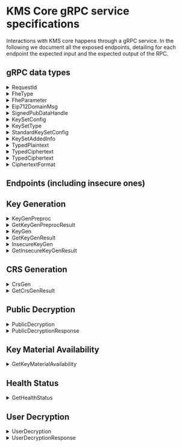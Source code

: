 # KMS Core gRPC service specifications

Interactions with KMS core happens through a gRPC service.
In the following we document all the exposed endpoints, detailing for each endpoint the expected input and the expected output of the RPC.

## gRPC data types

<details>
    <summary>RequestId</summary>

### Definition

```proto
message RequestId { string request_id = 1;}
```

### Description

This is used as a unique identifier to each request.

`request_id` must be a 32 bytes hex string, without a `0x` prefix

If a request contains a malformed `request_id`, the response will be an error with `tonic::Code::InvalidArgument`.

</details>

<details>
    <summary>FheType</summary>

### Definition

```proto
enum FheType {
  Ebool = 0;
  Euint4 = 1;
  Euint8 = 2;
  Euint16 = 3;
  Euint32 = 4;
  Euint64 = 5;
  Euint128 = 6;
  Euint160 = 7;
  Euint256 = 8;
  Euint512 = 9;
  Euint1024 = 10;
  Euint2048 = 11;
}
```

### Description

This enum is used as metadata that accompanies a ciphertext to specify its underlying type.
</details>

<details>
    <summary>FheParameter</summary>

### Definition

```proto
enum FheParameter {
  default = 0;
  test = 1;
}
```

### Description

This enum is used to specify the TFHE parameters to use.

__NOTE__: The `test` variant refers to __insecure__ parameters and should __never__ be used in production.

</details>

<details>
    <summary>Eip712DomainMsg</summary>

### Definition

```proto
message Eip712DomainMsg {
  string name = 1;
  string version = 2;
  bytes chain_id = 3; // Encoded as a 32 byte big-endian number
  string verifying_contract = 4;
  optional bytes salt = 5;
}
```

### Description

This is the domain as defined in the [Eip712 standard](https://eips.ethereum.org/EIPS/eip-712#definition-of-domainseparator), which is then hashed into the domain separator.

</details>

<details>
    <summary>SignedPubDataHandle</summary>

### Definition

```proto
message SignedPubDataHandle {
  string key_handle = 1;
  bytes signature = 2;
  bytes external_signature = 3;
}
```

### Description

This is the common structure for all public cryptographic material (i.e public TFHE keys and the CRS).

- `key_handle`: a 256 bits `SHAKE-256` hash of the `tfhe::safe_serialization` of the underlying struct. This handle serves as the `URI` to locate the actual object in the `storage`.
- `signature`: a `bincode::serialize` of `Secp256k1` signature on the `key_handle`. With the `s` value normalized.
- `external_signature`: a `EIP-712` signature on the _solidity-compatible_  256 bits `SHAKE-256` hash of the `tfhe::safe_serialization` of the underlying struct. Observe the same signing key is used as for the above `signature`.

__NOTE__: `signature` and `external_signature` look quite redundant.
</details>

<details>
    <summary>KeySetConfig</summary>

### Definition

```proto
message KeySetConfig {
  KeySetType keyset_type = 1;
  StandardKeySetConfig standard_keyset_config = 2;
}

```

### Description

This is the configuration describing which key components and settings, with which they should be generated, for key generation.

- `KeySetType` The type of keyset.
- `StandardKeySetConfig` The configuration and information about generation of key switching keys. It must be set if `KeySetType::Standard` is set.

</details>

<details>
    <summary>KeySetType</summary>

### Definition

```proto
enum KeySetType {
  Standard = 0;
  DecompressionOnly = 1;
}
```

### Description

This is the enum describing the choice of key switching associated with a key.

- `Standard` The standard keyset usually consists of the computation key, public key and compression/decompression keys.
- `DecompressionOnly` Only a decompression key is generated using this variant, which is used for supporting key rotation.

</details>

<details>
    <summary>StandardKeySetConfig</summary>

### Definition

```proto
enum StandardKeySetConfig {
  ComputeKeyType compute_key_type = 1;
  KeySetCompressionConfig keyset_compression_config = 2;
}
```

### Description

This is the configuration used for making key switching keys.

- `compute_key_type`: An enum expressing what kind of computation key in use. Currently `CPU` is the only option.
- `keyset_compression_config`: An enum expressing settings for compression key generation. Can be either `Generate` or `UseExisting`.

</details>

<details>
    <summary>KeySetAddedInfo</summary>

### Definition

```proto
message KeySetAddedInfo {
  RequestId compression_keyset_id = 1;
  RequestId from_keyset_id_decompression_only = 2;
  RequestId to_keyset_id_decompression_only = 3;
}
```

### Description

This is additional configuration info used for making key switching keys.

- `compression_keyset_id`: The `RequestId` of an existing keyset for which we will reuse the existing secret key. This _must_ be set if `KeySetCompressionConfig::UseExisting` is used.
- `from_keyset_id_decompression_only`: The `RequestId` of the key set to convert _from_ when computing a key switching key. Must be set if `KeySetType::DecompressionOnly` is used
- `to_keyset_id_decompression_only`: The `RequestId` of the key set to convert _to_ when computing a key switching key. Must be set if `KeySetType::DecompressionOnly` is used

</details>

<details>
    <summary>TypedPlaintext</summary>

### Definition

```proto
message TypedPlaintext {
  bytes bytes = 1;
  FheType fhe_type = 2;
}
```

### Description

Type representing a plaintext and its meta information.

- `bytes`: The little endian encoding of the plaintext.
- `fhe_type`: The enum describing the type of the plaintext.

</details>

<details>
    <summary>TypedCiphertext</summary>

### Definition

```proto
message TypedCiphertext {
  bytes ciphertext = 1;
  FheType fhe_type = 2;
  bytes external_handle = 3;
  CiphertextFormat ciphertext_format = 4;
}
```

### Description

Type representing a ciphertext and its meta information.

- `bytes`: The encoding of the ciphertext.
- `fhe_type`: The enum describing the type of the plaintext encrypted in the ciphertext.
- `external_handle`: The external handle of the ciphertext (the handle used in the coprocessor).
- `ciphertext_format`: An enum representing the format of the ciphertext.

</details>

<details>
    <summary>TypedCiphertext</summary>

### Definition

```proto
message TypedSigncryptedCiphertext {
  FheType fhe_type = 1;
  bytes signcrypted_ciphertext = 2;
  bytes external_handle = 3;
}
```

### Description

Type representing a ciphertext and its meta information.

- `fhe_type`: The enum describing the type of the plaintext encrypted in the ciphertext.
- `signcrypted_ciphertext`: The signcrypted payload, using a hybrid encryption approach in sign-then-encrypt.
- `external_handle`: The external handle of the ciphertext (the handle used in the coprocessor).

</details>

<details>
    <summary>CiphertextFormat</summary>

### Definition

```proto
enum CiphertextFormat {
  SmallCompressed = 0;
  SmallExpanded = 1;
  BigCompressed = 2;
  BigExpanded = 3;
}
```

### Description

Type representing information on the format of a ciphertext.

- `SmallCompressed`: Small (64-bit) compressed ciphertexts, i.e. decompression is needed before it is possible to run the distributed decryption
- `SmallExpanded`: Small (64-bit) expanded ciphertexts.
- `BigCompressed`: Big (128-bit) compressed ciphertexts. WARNING! currently not supported.
- `BigExpanded`: Big (128-bit) expanded ciphertexts. I.e. the 128 bit PBS has already been done.

</details>

## Endpoints (including insecure ones)

## Key Generation

<details>
    <summary> KeyGenPreproc </summary>

### Input

```proto
message KeyGenPreprocRequest {
  FheParameter params = 1;
  KeySetConfig keyset_config = 2;
  RequestId request_id = 3;
}
```

### Output

```proto
message KeyGenPreprocResult {}
```

### Description

This RPC is only relevant in the __threshold__ case.

It triggers the __asynchronous__ correlated randomness generation that is necessary to perform the Distributed Key Generation on the specified `param` using the specific settings of `keyset_config`.

This correlated randomness will then be consumed when calling `KeyGen` with the `preproc_id` set to the current `request_id`.

Observe that this __must__ be completed once before _each_ key generation call.
Completion status can be validated using the `GetKeyGenPreprocResult` endpoint.
</details>

<details>
    <summary> GetKeyGenPreprocResult </summary>

### Input

```proto
message RequestId { string request_id = 1; }
```

### Output

There is no output. If the call is successful then it means preprocessing is completed.
Otherwise, it may fail with the following `tonic::Code` error codes:

- `NotFound`: There has not been a `KeyGenPreproc` call for the provided `request_id`.
- `Unavailable`: The `KeyGenPreproc` for the queried `request_id` has started but is not finished yet.
- `Internal`: The `KeyGenPreproc` for the queried `request_id` has failed due to an internal and unrecoverable server error.

### Description

This RPC allows to check the status of the correlated randomness generation.

Correlated randomness generation is a slow process (several hours), and we thus provide a way to query its status via its unique identifier `request_id`.
This is because, to initiate a Distributed Key Generation, we must provide a `preproc_id` that is the `RequestId` of a `Finished` preprocessing.

The meaning of the enum is as follows:

- `Missing`: There has not been a `KeyGenPreprocRequest` for the provided `request_id`.
- `InProgess`: The core is still generating the correlated randomness for the specified `request_id`.
- `Finished`: The core is done generating the correlated randomness, and we can thus now call `KeyGen` with `preproc_id` set to the current `request_id`.
- `Error`: An irrecoverable internal server error has occurred during the correlated randomness generation.

</details>

<details>
    <summary> KeyGen </summary>

### Input

```proto
message KeyGenRequest {
  FheParameter params = 1;
  RequestId preproc_id = 2;
  RequestId request_id = 3;
  Eip712DomainMsg domain = 4;
  KeySetConfig keyset_config = 5;
  KeySetAddedInfo keyset_added_info = 6;
}
```

### Output

```proto
message Empty {}
```

### Description

This RPC initiates the __asynchronous__ generation of a new TFHE keyset with parameters defined by the provided `params`. The status or result can be retrieved using the `GetKeyGenResult` endpoint.

The `preproc_id` must be the `request_id` of a `Finished` `KeyGenPreprocRequest` in the __threshold__ setting. In the __centralized__ setting, this can be ignored.
The `keyset_config` is the information about the keys to generate and _must_ match the similar argument used during preprocessing in `KeyGenPreprocRequest`.
The `keyset_added_info` contains the relevant `RequestId`s for key(s) needed to generate the key switching key.

All the public material produced during this key generation will be EIP712-signed using the core's private key and the provided `domain` as `Eip712Domain`. This EIP712 signature is referred to as the `external_signature`.

</details>

<details>
    <summary> GetKeyGenResult </summary>

### Input

```proto
message RequestId { string request_id = 1; }
```

### Output

```proto
message KeyGenResult {
  RequestId request_id = 1;
  map<string, SignedPubDataHandle> key_results = 2;
}
```

### Description

This RPC allows to retrieve the status or result of the generation of public key material when `request_id` has been used in a`KeyGen` call.

Because this call is dependent on previous call, it may fail with the following `tonic::Code` error codes:

- `NotFound`: There has not been a `KeyGen` call for the provided `request_id`.
- `Unavailable`: The `KeyGen` for the queried `request_id` has started but is not finished yet.
- `Internal`: The `KeyGen` for the queried `request_id` has failed due to an internal and unrecoverable server error.

If the call is successful, the `KeyGenResult` will contain the `request_id` used in the query, as well as the following map:

- Key: `"PublicKey"`, Value: The `SignedPubDataHandle` corresponding to the generated `tfhe::CompactPublicKey`.
- Key: `"ServerKey"`, Value: The `SignedPubDataHandle` corresponding to the generated `tfhe::ServerKey`.
- __If the setting is threshold__ Key: `"SnsKey"`, Value: The `SignedPubDataHandle` corresponding to the generated `SwitchAndSquashKey`.

</details>

<details>
    <summary> InsecureKeyGen </summary>

___NOTE_: This is a temporary workaround and will only be available in testing/debugging setups. **NOT in production**__

### Input

```proto
message KeyGenRequest {
  FheParameter params = 1;
  RequestId preproc_id = 2;
  RequestId request_id = 3;
  Eip712DomainMsg domain = 4;
  KeySetConfig keyset_config = 5;
  KeySetAddedInfo keyset_added_info = 6;
}
```

### Output

```proto
message Empty {}
```

### Description

Insecure version of `KeyGen`, where MPC is _not_ used for key generation.
This RPC initiates the __asynchronous__ generation of a new TFHE keyset with parameters defined by the provided `params`. The status or result can be retrieved using the `GetKeyGenResult` or `GetInsecureKeyGenResult` endpoint.

The `preproc_id` can be ignored.

The `keyset_config` is the information about the keys to generate.
The `keyset_added_info` contains the relevant `RequestId`s for key(s) needed to generate the key switching key.

All the public material produced during this key generation will be EIP712-signed using the core's private key and the provided `domain` as `Eip712Domain`. This EIP712 signature is referred to as the `external_signature`.
</details>

<details>
    <summary> GetInsecureKeyGenResult </summary>

```proto
message RequestId { string request_id = 1; }
```

### Output

```proto
message KeyGenResult {
  RequestId request_id = 1;
  map<string, SignedPubDataHandle> key_results = 2;
}
```

### Description

This RPC allows to retrieve the public key material if the `request_id` is that of a finished `KeyGen`.

Because this call is dependent on previous call, it may fail with the following `tonic::Code` error codes:

- `NotFound`: There has not been a `KeyGen` call for the provided `request_id`.
- `Unavailable`: The `KeyGen` for the queried `request_id` has started but is not finished yet.
- `Internal`: The `KeyGen` for the queried `request_id` has failed.

If the call is successful, the `KeyGenResult` will contain the `request_id` used in the query, as well as the following map:

- Key: `"PublicKey"`, Value: The `SignedPubDataHandle` corresponding to the generated `tfhe::CompactPublicKey`.
- Key: `"ServerKey"`, Value: The `SignedPubDataHandle` corresponding to the generated `tfhe::ServerKey`.
- __If the setting is threshold__ Key: `"SnsKey"`, Value: The `SignedPubDataHandle` corresponding to the generated `SwitchAndSquashKey`.

Functionally this call is similar to `GetKeyGenResult`.
</details>

## CRS Generation

<details>
    <summary> CrsGen </summary>

### Input

```proto
message CrsGenRequest {
  FheParameter params = 1;
  optional uint32 max_num_bits = 2;
  RequestId request_id = 3;
  Eip712DomainMsg domain = 4;
}
```

### Output

```proto
message Empty {}
```

### Description

This RPC initiates the __asynchronous__ generation of a new CRS defined by the provided `params` and `max_num_bits`. Here, `max_num_bits` is the maximum number of bits that can be proven in one go (i.e. 64 bits are required to prove a single `FheUint64`).
If no value is given for `max_num_bits`, it defaults to `2048`.

The status or result of this call can be retrieved with the `GetCrsGenResult` endpoint.
The CRS produced during the generation will be EIP712-signed using the KMS core's private key and the provided `domain` as `Eip712Domain`. This `EIP712` signature is referred to as the `external_signature`.
</details>

<details>
    <summary> GetCrsGenResult </summary>

### Input

```proto
message RequestId { string request_id = 1; }
```

### Output

 ```proto
 message CrsGenResult {
  RequestId request_id = 1;
  SignedPubDataHandle crs_results = 2;
}
 ```

### Description

This RPC allows to retrieve the CRS if the `request_id` is that of a successfully completed `CrsGen` call.

Because this call is dependent on previous call, it may fail with the following `tonic::Code` error codes:

- `NotFound`: There has not been a `CrsGen` call for the provided `request_id`.
- `Unavailable`: The `CrsGen` for the queried `request_id` has started but is not finished yet.
- `Internal`: The `CrsGen` for the queried `request_id` has failed.

If the call is successful, the `CrsGenResult` will contain the `request_id` used in the query, as well as a `SignedPubDataHandle` that corresponds to the generated `tfhe_zk_pok::proofs::pke::PublicParams<tfhe_zk_pok::curve_api::Bls12_446>`.

</details>

## Public Decryption

<details>
    <summary> PublicDecryption </summary>

### Input

```proto
message PublicDecryptionRequest {
  repeated TypedCiphertext ciphertexts = 1;
  RequestId key_id = 2;
  Eip712DomainMsg domain = 3;
  RequestId request_id = 4;
}


message TypedCiphertext {
  bytes ciphertext = 1;
  FheType fhe_type = 2;
  optional bytes external_handle = 3;
  CiphertextFormat ciphertext_format = 4;
}

```

### Output

```proto
message Empty {}
```

### Description

This RPC initiates the __asynchronous__ public decryption of the provided `ciphertexts`.
The status or result can be retrieved with a call to the `GetDecryptResult` endpoint.

It expects:

- `ciphertexts`: an array of the `TypedCiphertext`s (described below) to decrypt.
- `key_id`: the `RequestId` that corresponds to the TFHE key the ciphertexts are encrypted under.
- `request_id`: A unique uint256 RequestId for the decryption request.
- `domain`: EIP712 domain information which will be used when signing the decrypted plaintext.

Each ciphertext to be decrypted comes accompanied by some metadata in the `TypedCiphertext` structure:

- `ciphertext` is the `tfhe::safe_serialize` ciphertext. We support both safe serialized `tfhe::CompressedCiphertextList` or `FheUint` types.
- `fhe_type` is the type of the ciphertext (e.g. `FheUint8`)
- `external_handle`: The hex encoded handle identifying the ciphertext on the _main_ L1 chain.
- `ciphertext_format`: An enum expressing the form of the ciphertext given as input.

The response will be EIP712-signed using the KMS core's private key and the provided `domain` as `Eip712Domain`. The `EIP712` signature is referred to as the `external_signature`.
</details>

<details>
    <summary> PublicDecryptionResponse </summary>

### Input

```proto
message RequestId { string request_id = 1; }
```

### Output

```proto
message PublicDecryptionResponse {
  bytes signature = 1;
  PublicDecryptionResponsePayload payload = 2;
}

message PublicDecryptionResponsePayload {
  bytes verification_key = 1;
  bytes digest = 2;
  repeated TypedPlaintext plaintexts = 3;
  optional bytes external_signature = 4;
}

```

### Description

This RPC allows to retrieve the plaintexts if the `request_id` is that of a finished `PublicDecryption`.

The `signature` is a `secp256k1` signature on the `bincode::serialize` of the `payload` using the core's private key.

#### The `payload` is composed of

- `verification_key`: the `bincode::serialize` `ECDSA/secp256k1` verification key of the core.
- `digest`: The 256 bits `SHAKE-256` digest of the corresponding `bincode::serialize` `PublicDecrypt` request.
- `plaintexts`: An array of plaintexts and their meta information that are the requested decryptions.
- `external_signature`: The `EIP-712` signature on the encoding of the uint256 handles of the ciphertexts, concatenated with big endian encoding of the `TypedPlaintext`s using the KMS core's private key.

</details>

## Key Material Availability

<details>
    <summary> GetKeyMaterialAvailability </summary>

### Input

```proto
message Empty {}
```

### Output

```proto
message KeyMaterialAvailabilityResponse {
  repeated string fhe_key_ids = 1;
  repeated string crs_ids = 2;
  repeated string preprocessing_ids = 3;
  string storage_info = 4;
}
```

### Description

This RPC provides a comprehensive view of all available key material in the KMS, including FHE keys, CRS keys, and preprocessing material (threshold KMS only).

The response contains:

- `fhe_key_ids`: List of all available FHE key IDs (request IDs from KeyGen operations)
- `crs_ids`: List of all available CRS key IDs (request IDs from CrsGen operations)  
- `preprocessing_ids`: List of all available preprocessing material IDs (request IDs from KeyGenPreproc operations in threshold KMS, empty for centralized KMS)
- `storage_info`: Diagnostic information about the storage backend (e.g., "Centralized KMS" or "Threshold KMS")

This endpoint is useful for:
- Health checks and monitoring
- Verifying key material availability before operations
- Debugging and diagnostics
- CI/CD integration

The endpoint queries the underlying storage directly and returns immediately with the current state.

</details>

## Health Status

<details>
    <summary> GetHealthStatus </summary>

### Input

```proto
message Empty {}
```

### Output

```proto
// Health status levels
enum HealthStatus {
  HEALTH_STATUS_UNSPECIFIED = 0;
  HEALTH_STATUS_OPTIMAL = 1;     // All nodes online and reachable
  HEALTH_STATUS_HEALTHY = 2;     // Sufficient 2/3 majority but not all nodes
  HEALTH_STATUS_DEGRADED = 3;    // At least threshold + 1
  HEALTH_STATUS_UNHEALTHY = 4;   // Insufficient nodes for operations
}

// Node type for KMS deployment
enum NodeType {
  NODE_TYPE_UNSPECIFIED = 0;
  NODE_TYPE_CENTRALIZED = 1;
  NODE_TYPE_THRESHOLD = 2;
}

message HealthStatusResponse {
  // Overall health status
  HealthStatus status = 1;
  
  // Health information for a peer node
  message PeerHealth {
    // Peer party ID (for threshold mode)
    uint32 peer_id = 1;
    
    // Peer endpoint address
    string endpoint = 2;
    
    // Whether the peer is reachable
    bool reachable = 3;
    
    // Connection latency in milliseconds
    uint32 latency_ms = 4;
    
    // Storage info from peer
    string storage_info = 5;
    
    // Error message if peer is unreachable
    string error = 6;
    
    // Key IDs for FHE keys on peer (when available)
    repeated string fhe_key_ids = 7;
    
    // Key IDs for CRS keys on peer (when available)
    repeated string crs_ids = 8;
    
    // Key IDs for preprocessing keys on peer (when available)
    repeated string preprocessing_key_ids = 9;
  }
  
  // Health status of all peers
  repeated PeerHealth peers = 2;
  
  // Self key material IDs
  repeated string my_fhe_key_ids = 3;
  repeated string my_crs_ids = 4;
  repeated string my_preprocessing_key_ids = 5;
  string my_storage_info = 6;
  
  // Runtime configuration info
  NodeType node_type = 7;
  uint32 my_party_id = 8; // Only for threshold mode
  uint32 threshold_required = 9; // Minimum nodes needed
  uint32 nodes_reachable = 10; // Currently reachable nodes
}
```

### Description

This RPC provides comprehensive health status information for the KMS instance, including connectivity to peers (threshold mode only), key material counts, and overall system health.

The response contains:

- `status`: Overall health assessment using HealthStatus enum (HEALTH_STATUS_OPTIMAL, HEALTH_STATUS_HEALTHY, HEALTH_STATUS_DEGRADED, or HEALTH_STATUS_UNHEALTHY)
- `peers`: Detailed health information for each peer in threshold mode, including:
  - Connectivity status and latency
  - Actual key IDs for FHE keys, CRS keys, and preprocessing material (when available)
  - Storage backend information
  - Error details if unreachable
- `my_*` fields: Self key material IDs and storage information
- Configuration details: node type (NodeType enum), party ID, threshold requirements, and reachable node count

Health status levels:
- **Optimal**: All nodes online and reachable, perfect operational state
- **Healthy**: Sufficient 2/3 majority but not all nodes online, functional but should investigate offline nodes
- **Degraded**: At least threshold + 1 but below 2/3 majority, operational with reduced fault tolerance
- **Unhealthy**: Insufficient nodes for operations, critical issues requiring immediate attention

This endpoint is useful for:
- Health monitoring and alerting
- Load balancer health checks
- Kubernetes readiness/liveness probes
- Debugging connectivity issues
- Operational dashboards

The endpoint performs real-time connectivity checks to peers and returns current system status.

**Implementation Notes:**
- Self key material is retrieved directly from internal storage components (no redundant gRPC calls)
- Peer key material is fetched via gRPC calls to each peer's health endpoint
- Preprocessing key IDs are included for threshold nodes when available from the keygen preprocessor
- Storage backend information provides visibility into the underlying storage type (file, RAM, S3)

</details>

## User Decryption

<details>
    <summary> UserDecryption </summary>

### Input

```proto
message UserDecryptionRequest {
  UserDecryptionRequestPayload payload = 1;
  Eip712DomainMsg domain = 2;
  RequestId request_id = 3;
}


message UserDecryptionRequestPayload {
  string client_address = 1;
  bytes enc_key = 2;
  RequestId key_id = 3;
  repeated TypedCiphertext typed_ciphertexts = 4;
}
```

### Output

```proto
message Empty {}
```

### Description

This RPC initiates the __asynchronous__ user decryption of the provided `ciphertext`.
Meaning that a specified ciphertext will get _privately_ decrypted and encrypted under a specified non-homomorphic public key.
The process ensures that no-one (even the MPC parties) learn the decrypted value unless they know the private decryption key for the non-homomorphic public key.

It expects:

- `payload`: the `UserDecryptionRequestPayload` described below.
- `domain`: EIP712 domain information which will be used when signing the decrypted plaintext.
- `request_id`: A unique uint256 RequestId for the decryption request.

The `UserDecryptionRequestPayload` contains all the information necessary to perform the user decryption:

- `client_address`: An EIP-55 encoded address (including the `0x` prefix) of the end-user who is supposed to learn the user decryption response.
- `enc_key`: The `bincode::serialize` of `PublicEncKey`, which is a wrapper around a `crypto_box::PublicKey` to be used for encrypting the result.
- `key_id`: The `RequestId` of the TFHE key the ciphertext is encrypted under.
- `typed_ciphertext`: The ciphertexts to decrypt and their meta information.

The response will be EIP712-signed using the KMS core's private key and the provided `domain` as `Eip712Domain`. The `EIP712` signature is referred to as the `external_signature`.
</details>

<details>
    <summary> UserDecryptionResponse </summary>

### Input

```proto
message RequestId { string request_id = 1; }
```

### Output

```proto
message UserDecryptionResponse {
  bytes signature = 1;
  UserDecryptionResponsePayload payload = 2;
}

message UserDecryptionResponsePayload {
  bytes verification_key = 1;
  bytes digest = 2;
  repeated TypedSigncryptedCiphertext signcrypted_ciphertexts = 3;
  uint32 party_id = 4;
  uint32 degree = 5;
  bytes external_signature = 6;
}
```

### Description

This RPC allows to retrieve the user decrypted plaintext if the `request_id` is that of a finished `UserDecrypt`.

The signature is a `secp256k1` signature on the `bincode::serialize` of the `payload` using the core's private key.

#### The `payload` is composed of

- `verification_key`: the `bincode::serialize` `ECDSA/secp256k1` verification key of the core.
- `digest`: The concatenation of two digests `(eip712_signing_hash(pk, domain) || ciphertext digest)`
- `party_id`: The MPC ID of the KMS core party doing the user decryption. Necessary for doing the share reconstruction.
- `degree`: The degree of the sharing scheme used. Necessary for doing the share reconstruction.
- `external_signature`: a `EIP-712` signature on the _solidity-compatible_  256 bits `SHAKE-256` hash of the `tfhe::safe_serialization` of the underlying struct.

</details>
